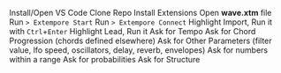 Install/Open VS Code
Clone Repo
Install Extensions
Open **wave.xtm** file
Run `> Extempore Start`
Run `> Extempore Connect`
Highlight Import, Run it with `Ctrl`+`Enter`
Highlight Lead, Run it
Ask for Tempo
Ask for Chord Progression (chords defined elsewhere)
Ask for Other Parameters (filter value, lfo speed, oscillators, delay, reverb, envelopes)
Ask for numbers within a range
Ask for probabilities
Ask for Structure
